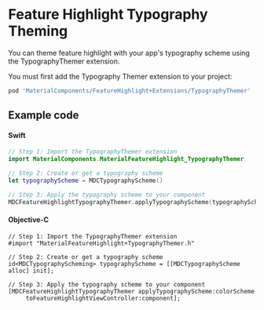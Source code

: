 <!--docs:
title: "Typography Theming"
layout: detail
section: components
excerpt: "How to theme Feature Highlight using the Material Design typography system."
iconId: feature_highlight
path: /catalog/feature-highlights/typography-theming/
-->

# Feature Highlight Typography Theming

You can theme feature highlight with your app's typography scheme using the TypographyThemer extension.

You must first add the Typography Themer extension to your project:

``` bash
pod 'MaterialComponents/FeatureHighlight+Extensions/TypographyThemer'
```

## Example code

<!--<div class="material-code-render" markdown="1">-->
#### Swift
``` swift
// Step 1: Import the TypographyThemer extension
import MaterialComponents.MaterialFeatureHighlight_TypographyThemer

// Step 2: Create or get a typography scheme
let typographyScheme = MDCTypographyScheme()

// Step 3: Apply the typography scheme to your component
MDCFeatureHighlightTypographyThemer.applyTypographyScheme(typographyScheme, to: component)
```

#### Objective-C

``` objc
// Step 1: Import the TypographyThemer extension
#import "MaterialFeatureHighlight+TypographyThemer.h"

// Step 2: Create or get a typography scheme
id<MDCTypographyScheming> typographyScheme = [[MDCTypographyScheme alloc] init];

// Step 3: Apply the typography scheme to your component
[MDCFeatureHighlightTypographyThemer applyTypographyScheme:colorScheme
     toFeatureHighlightViewController:component];
```
<!--</div>-->
